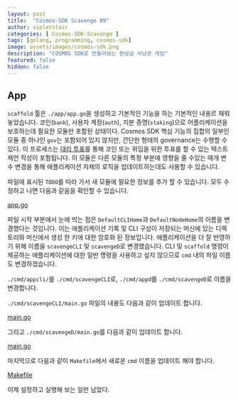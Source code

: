 ```yaml
---
layout: post
title:  "Cosmos-SDK Scavenge 09"
author: violetstair
categories: [ Cosmos-SDK-Scavenge ]
tags: [golang, programming, cosmos-sdk]
image: assets/images/cosmos-sdk.png
description: "COSMOS SDK로 만들어보는 현상금 사냥꾼 게임"
featured: false
hidden: false
---
```


## App

`scaffold` 툴은 `./app/app.go`을 생성하고 기본적인 기능을 하는 기본적인 내용르 채워놓았습니다.
코인(`bank`), 사용자 계정(`auth`), 지분 증명(`staking`)으로 어플리케이션을 보호하는데 필요한 모듈만 포함된 상태이다.
Cosmos SDK 핵심 기능의 집합의 일부인 모듈 중 하나인 `gov`는 포함되어 있지 않지만, 간단한 형태의 governance는 수행할 수 있다.
이 프로세스는 [대리 투표](https://en.wikipedia.org/wiki/Liquid_democracy)를 통해 코인 또는 위임을 위한 투표를 할 수 있는 텍스트 제안 작성이 포함됩니다.
이 모듈은 다른 모듈의 특정 부분에 영향을 줄 수있는 매개 변수 변경을 통해 애플리케이션 자체의 로직을 업데이트하는데도 사용할 수 있습니다.

파일에 표시된 `TODO`를 따라 가서 새 모듈에 필요한 정보를 추가 할 수 있습니다.
모두 수정하고 나면 다음과 같음을 확인할 수 있습니다.

[app.go](https://github.com/cosmos/sdk-tutorials/tree/master/scavenge/app/app.go)

파일 시작 부분에서 눈에 띄는 점은 `DefaultCLIHome`과 `DefaultNodeHome`의 이름을 변경했다는 것입니다.
이는 애플리케이션 기록 및 CLI 구성이 저장되는 머신에 있는 디렉토리와 머신에서 생성 한 키에 대한 암호화 된 정보입니다.
애플리케이션을 더 잘 반영하기 위해 이름을 `scavengeCLI` 및 `scavengeD`로 변경했습니다.
CLI 및 `scaffold` 명령이 제공하는 애플리케이션에 대한 일반 명령을 사용하고 싶지 않으므로 `cmd` 내의 파일 이름도 변경하겠습니다.

`./cmd/appcli/`를 `./cmd/scavengeCLI`로, `./cmd/appd`를 `./cmd/scavengeD`로 이름을 변경합니다.

`./cmd/scavengeCLI/main.go` 파일의 내용도 다음과 같이 업데이트 합니다.

[main.go](https://github.com/cosmos/sdk-tutorials/tree/master/scavenge/cmd/scavengeCLI/main.go)

그리고 `./cmd/scavengeD/main.go`를 다음과 같이 업데이트 합니다.

[main.go](https://github.com/cosmos/sdk-tutorials/tree/master/scavenge/cmd/scavengeD/main.go)

마지막으로 다음과 같이 `Makefile`에서 새로운 `cmd` 이름을 업데이트 해야 합니다.

[Makefile](https://github.com/cosmos/sdk-tutorials/tree/master/scavenge/Makefile)

이제 설정하고 실행해 보는 일만 남았다.
